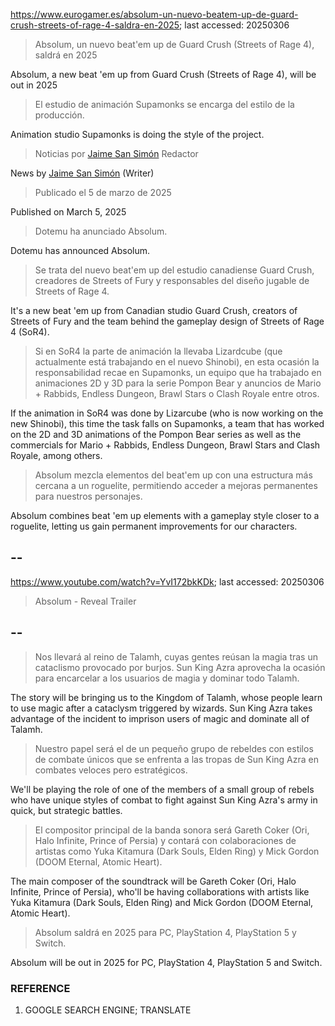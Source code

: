 https://www.eurogamer.es/absolum-un-nuevo-beatem-up-de-guard-crush-streets-of-rage-4-saldra-en-2025; last accessed: 20250306

> Absolum, un nuevo beat'em up de Guard Crush (Streets of Rage 4), saldrá en 2025

Absolum, a new beat 'em up from Guard Crush (Streets of Rage 4), will be out in 2025

> El estudio de animación Supamonks se encarga del estilo de la producción.

Animation studio Supamonks is doing the style of the project.

> Noticias por [Jaime San Simón](https://www.eurogamer.es/authors/jaime-san-simon) Redactor

News by [Jaime San Simón](https://www.eurogamer.es/authors/jaime-san-simon) (Writer)

> Publicado el 5 de marzo de 2025

Published on March 5, 2025

> Dotemu ha anunciado Absolum.

Dotemu has announced Absolum.

> Se trata del nuevo beat'em up del estudio canadiense Guard Crush, creadores de Streets of Fury y responsables del diseño jugable de Streets of Rage 4.

It's a new beat 'em up from Canadian studio Guard Crush, creators of Streets of Fury and the team behind the gameplay design of Streets of Rage 4 (SoR4).

> Si en SoR4 la parte de animación la llevaba Lizardcube (que actualmente está trabajando en el nuevo Shinobi), en esta ocasión la responsabilidad recae en Supamonks, un equipo que ha trabajado en animaciones 2D y 3D para la serie Pompon Bear y anuncios de Mario + Rabbids, Endless Dungeon, Brawl Stars o Clash Royale entre otros.

If the animation in SoR4 was done by Lizarcube (who is now working on the new Shinobi), this time the task falls on Supamonks, a team that has worked on the 2D and 3D animations of the Pompon Bear series as well as the commercials for Mario + Rabbids, Endless Dungeon, Brawl Stars and Clash Royale, among others.

> Absolum mezcla elementos del beat'em up con una estructura más cercana a un roguelite, permitiendo acceder a mejoras permanentes para nuestros personajes. 

Absolum combines beat 'em up elements with a gameplay style closer to a roguelite, letting us gain permanent improvements for our characters.

## --

https://www.youtube.com/watch?v=YvI172bkKDk; last accessed: 20250306

> Absolum - Reveal Trailer 

## --

> Nos llevará al reino de Talamh, cuyas gentes reúsan la magia tras un cataclismo provocado por burjos. Sun King Azra aprovecha la ocasión para encarcelar a los usuarios de magia y dominar todo Talamh.

The story will be bringing us to the Kingdom of Talamh, whose people learn to use magic after a cataclysm triggered by wizards. Sun King Azra takes advantage of the incident to imprison users of magic and dominate all of Talamh.

> Nuestro papel será el de un pequeño grupo de rebeldes con estilos de combate únicos que se enfrenta a las tropas de Sun King Azra en combates veloces pero estratégicos.

We'll be playing the role of one of the members of a small group of rebels who have unique styles of combat to fight against Sun King Azra's army in quick, but strategic battles.

> El compositor principal de la banda sonora será Gareth Coker (Ori, Halo Infinite, Prince of Persia) y contará con colaboraciones de artistas como Yuka Kitamura (Dark Souls, Elden Ring) y Mick Gordon (DOOM Eternal, Atomic Heart).

The main composer of the soundtrack will be Gareth Coker (Ori, Halo Infinite, Prince of Persia), who'll be having collaborations with artists like Yuka Kitamura (Dark Souls, Elden Ring) and Mick Gordon (DOOM Eternal, Atomic Heart).

> Absolum saldrá en 2025 para PC, PlayStation 4, PlayStation 5 y Switch. 

Absolum will be out in 2025 for PC, PlayStation 4, PlayStation 5 and Switch.

### REFERENCE

1) GOOGLE SEARCH ENGINE; TRANSLATE